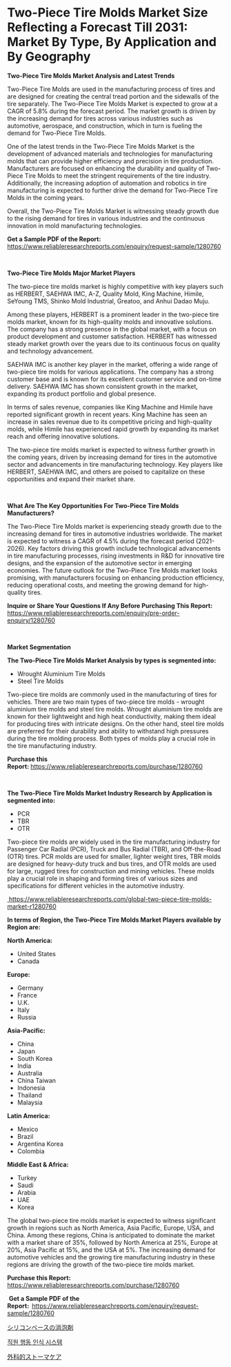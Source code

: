 <p><h1>Two-Piece Tire Molds Market Size Reflecting a Forecast Till 2031: Market By Type, By Application and By Geography</h1></p><p><strong>Two-Piece Tire Molds Market Analysis and Latest Trends</strong></p>
<p><p>Two-Piece Tire Molds are used in the manufacturing process of tires and are designed for creating the central tread portion and the sidewalls of the tire separately. The Two-Piece Tire Molds Market is expected to grow at a CAGR of 5.8% during the forecast period. The market growth is driven by the increasing demand for tires across various industries such as automotive, aerospace, and construction, which in turn is fueling the demand for Two-Piece Tire Molds.</p><p>One of the latest trends in the Two-Piece Tire Molds Market is the development of advanced materials and technologies for manufacturing molds that can provide higher efficiency and precision in tire production. Manufacturers are focused on enhancing the durability and quality of Two-Piece Tire Molds to meet the stringent requirements of the tire industry. Additionally, the increasing adoption of automation and robotics in tire manufacturing is expected to further drive the demand for Two-Piece Tire Molds in the coming years.</p><p>Overall, the Two-Piece Tire Molds Market is witnessing steady growth due to the rising demand for tires in various industries and the continuous innovation in mold manufacturing technologies.</p></p>
<p><strong>Get a Sample PDF of the Report:&nbsp;</strong> <a href="https://www.reliableresearchreports.com/enquiry/request-sample/1280760">https://www.reliableresearchreports.com/enquiry/request-sample/1280760</a></p>
<p>&nbsp;</p>
<p><strong>Two-Piece Tire Molds Major Market Players</strong></p>
<p><p>The two-piece tire molds market is highly competitive with key players such as HERBERT, SAEHWA IMC, A-Z, Quality Mold, King Machine, Himile, SeYoung TMS, Shinko Mold Industrial, Greatoo, and Anhui Dadao Muju. </p><p>Among these players, HERBERT is a prominent leader in the two-piece tire molds market, known for its high-quality molds and innovative solutions. The company has a strong presence in the global market, with a focus on product development and customer satisfaction. HERBERT has witnessed steady market growth over the years due to its continuous focus on quality and technology advancement.</p><p>SAEHWA IMC is another key player in the market, offering a wide range of two-piece tire molds for various applications. The company has a strong customer base and is known for its excellent customer service and on-time delivery. SAEHWA IMC has shown consistent growth in the market, expanding its product portfolio and global presence.</p><p>In terms of sales revenue, companies like King Machine and Himile have reported significant growth in recent years. King Machine has seen an increase in sales revenue due to its competitive pricing and high-quality molds, while Himile has experienced rapid growth by expanding its market reach and offering innovative solutions.</p><p>The two-piece tire molds market is expected to witness further growth in the coming years, driven by increasing demand for tires in the automotive sector and advancements in tire manufacturing technology. Key players like HERBERT, SAEHWA IMC, and others are poised to capitalize on these opportunities and expand their market share.</p></p>
<p>&nbsp;</p>
<p><strong>What Are The Key Opportunities For Two-Piece Tire Molds Manufacturers?</strong></p>
<p><p>The Two-Piece Tire Molds market is experiencing steady growth due to the increasing demand for tires in automotive industries worldwide. The market is expected to witness a CAGR of 4.5% during the forecast period (2021-2026). Key factors driving this growth include technological advancements in tire manufacturing processes, rising investments in R&D for innovative tire designs, and the expansion of the automotive sector in emerging economies. The future outlook for the Two-Piece Tire Molds market looks promising, with manufacturers focusing on enhancing production efficiency, reducing operational costs, and meeting the growing demand for high-quality tires.</p></p>
<p><strong>Inquire or Share Your Questions If Any Before Purchasing This Report:</strong> <a href="https://www.reliableresearchreports.com/enquiry/pre-order-enquiry/1280760">https://www.reliableresearchreports.com/enquiry/pre-order-enquiry/1280760</a></p>
<p>&nbsp;</p>
<p><strong>Market Segmentation</strong></p>
<p><strong>The Two-Piece Tire Molds Market Analysis by types is segmented into:</strong></p>
<p><ul><li>Wrought Aluminium Tire Molds</li><li>Steel Tire Molds</li></ul></p>
<p><p>Two-piece tire molds are commonly used in the manufacturing of tires for vehicles. There are two main types of two-piece tire molds - wrought aluminium tire molds and steel tire molds. Wrought aluminium tire molds are known for their lightweight and high heat conductivity, making them ideal for producing tires with intricate designs. On the other hand, steel tire molds are preferred for their durability and ability to withstand high pressures during the tire molding process. Both types of molds play a crucial role in the tire manufacturing industry.</p></p>
<p><strong>Purchase this Report:&nbsp;</strong><a href="https://www.reliableresearchreports.com/purchase/1280760">https://www.reliableresearchreports.com/purchase/1280760</a></p>
<p>&nbsp;</p>
<p><strong>The Two-Piece Tire Molds Market Industry Research by Application is segmented into:</strong></p>
<p><ul><li>PCR</li><li>TBR</li><li>OTR</li></ul></p>
<p><p>Two-piece tire molds are widely used in the tire manufacturing industry for Passenger Car Radial (PCR), Truck and Bus Radial (TBR), and Off-the-Road (OTR) tires. PCR molds are used for smaller, lighter weight tires, TBR molds are designed for heavy-duty truck and bus tires, and OTR molds are used for large, rugged tires for construction and mining vehicles. These molds play a crucial role in shaping and forming tires of various sizes and specifications for different vehicles in the automotive industry.</p></p>
<p><a href="https://www.reliableresearchreports.com/global-two-piece-tire-molds-market-r1280760">&nbsp;https://www.reliableresearchreports.com/global-two-piece-tire-molds-market-r1280760</a></p>
<p><strong>In terms of Region, the Two-Piece Tire Molds Market Players available by Region are:</strong></p>
<p>
    <p> <strong> North America: </strong>
        <ul>
            <li>United States</li>
            <li>Canada</li>
        </ul>
        </p> 
    <p> <strong> Europe: </strong>
        <ul>
            <li>Germany</li>
            <li>France</li>
            <li>U.K.</li>
            <li>Italy</li>
            <li>Russia</li>
        </ul>
        </p> 
    <p> <strong> Asia-Pacific: </strong>
        <ul>
            <li>China</li>
            <li>Japan</li>
            <li>South Korea</li>
            <li>India</li>
            <li>Australia</li>
            <li>China Taiwan</li>
            <li>Indonesia</li>
            <li>Thailand</li>
            <li>Malaysia</li>
        </ul>
        </p> 
    <p> <strong> Latin America: </strong>
        <ul>
            <li>Mexico</li>
            <li>Brazil</li>
            <li>Argentina Korea</li>
            <li>Colombia</li>
        </ul>
        </p> 
    <p> <strong> Middle East & Africa: </strong>
        <ul>
            <li>Turkey</li>
            <li>Saudi</li>
            <li>Arabia</li>
            <li>UAE</li>
            <li>Korea</li>
        </ul>
    </p>
    </p>
<p><p>The global two-piece tire molds market is expected to witness significant growth in regions such as North America, Asia Pacific, Europe, USA, and China. Among these regions, China is anticipated to dominate the market with a market share of 35%, followed by North America at 25%, Europe at 20%, Asia Pacific at 15%, and the USA at 5%. The increasing demand for automotive vehicles and the growing tire manufacturing industry in these regions are driving the growth of the two-piece tire molds market.</p></p>
<p><strong>Purchase this Report: </strong><a href="https://www.reliableresearchreports.com/purchase/1280760">https://www.reliableresearchreports.com/purchase/1280760</a></p>
<p>&nbsp;<strong>Get a Sample PDF of the Report:&nbsp;&nbsp;</strong><a href="https://www.reliableresearchreports.com/enquiry/request-sample/1280760">https://www.reliableresearchreports.com/enquiry/request-sample/1280760</a></p>
<p><strong></strong></p>
<p><p><a href="https://github.com/avwofrml53535/Market-Research-Report-List-2/blob/main/991827198661.md">シリコンベースの消泡剤</a></p><p><a href="https://github.com/vss5505pa7z1p/Market-Research-Report-List-2/blob/main/861569990104.md">직원 행동 인식 시스템</a></p><p><a href="https://github.com/vtbvgl20191192/Market-Research-Report-List-2/blob/main/292348498662.md">外科的ストーマケア</a></p></p>